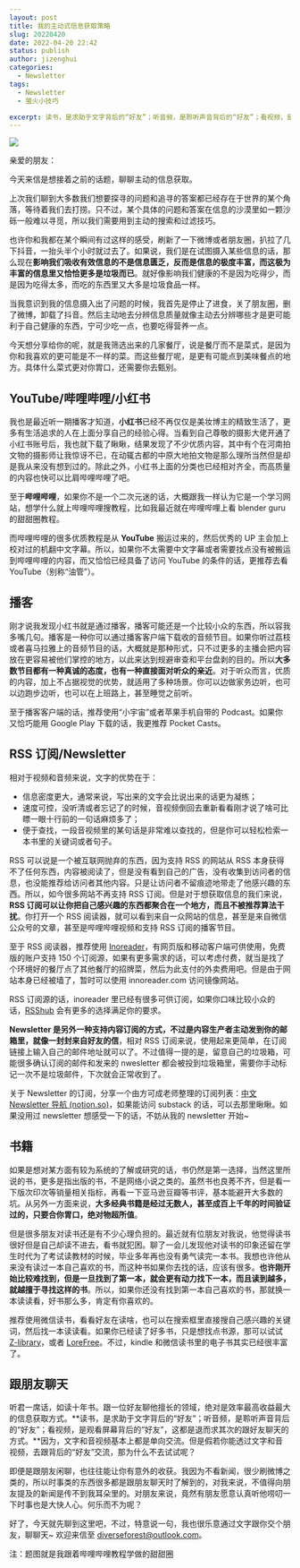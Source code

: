 ```yaml
---
layout: post
title: 我的主动式信息获取策略
slug: 20220420
date: 2022-04-20 22:42
status: publish
author: jizenghui
categories: 
  - Newsletter
tags:
  - Newsletter
  - 萤火小技巧

excerpt: 读书，是求助于文字背后的“好友”；听音频，是聆听声音背后的“好友”；看视频，是观看屏幕背后的“好友”，这都是退而求其次的跟好友聊天的方式。因为，文字和音视频基本上都是单向交流。但是假若你能透过文字和音视频，去跟背后的“好友”交流，那为什么不去试试呢？
---
```


![](https://s2.loli.net/2022/04/21/UalsGL695MWCIbe.png)

亲爱的朋友：

今天来信是想接着之前的话题，聊聊主动的信息获取。

上次我们聊到大多数我们想要探寻的问题和追寻的答案都已经存在于世界的某个角落，等待着我们去打捞。只不过，某个具体的问题和答案在信息的沙漠里如一颗沙砾一般难以寻觅，所以我们需要用到主动的搜索和过滤技巧。

也许你和我都在某个瞬间有过这样的感受，刷新了一下微博或者朋友圈，扒拉了几下抖音，一抬头半个小时就过去了。如果说，我们是在试图摄入某些信息的话，那么现在**影响我们吸收有效信息的不是信息匮乏，反而是信息的极度丰富，而这极为丰富的信息里又恰恰更多是垃圾而已**。就好像影响我们健康的不是因为吃得少，而是因为吃得太多，而吃的东西里又大多是垃圾食品一样。

当我意识到我的信息摄入出了问题的时候，我首先是停止了进食，关了朋友圈，删了微博，卸载了抖音。然后主动地去分辨信息质量就像主动去分辨哪些才是更可能利于自己健康的东西，宁可少吃一点，也要吃得营养一点。

今天想分享给你的呢，就是我筛选出来的几家餐厅，说是餐厅而不是菜式，是因为你和我喜欢的更可能是不一样的菜。而这些餐厅呢，是更有可能点到美味餐点的地方。具体什么菜式更对你胃口，还需要你去甄别。

## YouTube/哔哩哔哩/小红书

我也是最近听一期播客才知道，**小红书**已经不再仅仅是美妆博主的精致生活了，更多有生活追求的人在上面分享自己的经验心得。当看到自己尊敬的摄影大佬开通了小红书账号后，我也就下载了瞅瞅，结果发现了不少优质内容，其中有个在河南拍文物的摄影师让我惊讶不已，在动辄古都的中原大地拍文物是那么理所当然但是却是我从来没有想到过的。除此之外，小红书上面的分类也已经相对齐全，而高质量的内容也快可以比肩哔哩哔哩了吧。

至于**哔哩哔哩**，如果你不是一个二次元迷的话，大概跟我一样认为它是一个学习网站，想学什么就上哔哩哔哩搜教程，比如我最近就在哔哩哔哩上看 blender guru 的甜甜圈教程。

而哔哩哔哩的很多优质教程是从 **YouTube** 搬运过来的，然后优秀的 UP 主会加上校对过的机翻中文字幕。所以，如果你不太需要中文字幕或者需要找点没有被搬运到哔哩哔哩的内容，而又恰恰已经具备了访问 YouTube 的条件的话，更推荐去看 YouTube（别称“油管”）。

## 播客

刚才说我发现小红书就是通过播客，播客可能还是一个比较小众的东西，所以容我多嘴几句。播客是一种你可以通过播客客户端下载收的音频节目。如果你听过荔枝或者喜马拉雅上的音频节目的话，大概就是那种形式，只不过更多的主播会把内容放在更容易被他们掌控的地方，以此来达到规避审查和平台盘剥的目的。所以**大多数节目都有一种真诚的态度，也有一种直接面对听众的亲近**。对于听众而言，优质的内容，加上不占据视觉的优势，就适用了多种场景。你可以边做家务边听，也可以边跑步边听，也可以在上班路上，甚至睡觉之前听。

至于播客客户端的话，推荐使用“小宇宙”或者苹果手机自带的 Podcast。如果你又恰巧能用 Google Play 下载的话，我更推荐 Pocket Casts。

## RSS 订阅/Newsletter

相对于视频和音频来说，文字的优势在于：

- 信息密度更大，通常来说，写出来的文字会比说出来的话更为凝练；
- 速度可控，没听清或者忘记了的时候，音视频倒回去重新看看刚才说了啥可比瞟一眼十行前的一句话麻烦多了；
- 便于查找，一段音视频里的某句话是非常难以查找的，但是你可以轻松检索一本书里的关键词或者句子。

RSS 可以说是一个被互联网抛弃的东西，因为支持 RSS 的网站从 RSS 本身获得不了任何东西，内容被阅读了，但是没有看到自己的广告，没有收集到访问者的信息，也没能推荐给访问者其他内容。只是让访问者不留痕迹地带走了他感兴趣的东西。所以，如今很多网站不再支持 RSS 订阅。但是对于想获取信息的我们来说，**RSS 订阅可以让你把自己感兴趣的东西都聚合在一个地方，而且不被推荐算法干扰**。你打开一个 RSS 阅读器，就可以看到来自一众网站的信息，甚至是来自微信公众号的文章，甚至是哔哩哔哩视频和支持 RSS 订阅的播客节目。

至于 RSS 阅读器，推荐使用 [Inoreader](https://www.innoreader.com/)，有网页版和移动客户端可供使用，免费版的账户支持 150 个订阅源，如果有更多需求的话，可以考虑付费，就当是找了个环境好的餐厅点了其他餐厅的招牌菜，然后为此支付的外卖费用吧。但是由于网站本身已经被墙了，暂时可以使用 innoreader.com 访问镜像网站。

RSS 订阅源的话，inoreader 里已经有很多可供订阅，如果你口味比较小众的话，[RSShub](https://docs.rsshub.app/) 会有更多的选择满足你的要求。

**Newsletter 是另外一种支持内容订阅的方式，不过是内容生产者主动发到你的邮箱里，就像一封封来自好友的信**，相对 RSS 订阅来说，使用起来更简单，在订阅链接上输入自己的邮件地址就可以了。不过值得一提的是，留意自己的垃圾箱，可能很多确认订阅的邮件和发来的 nwesletter 都会被投到垃圾箱里，需要你手动标记一次不是垃圾邮件，下次就会正常收到了。

关于 Newsletter 的订阅，分享一个由方可成老师整理的订阅列表：[中文 Newsletter 导航 (notion.so)](https://www.notion.so/kfang/Newsletter-68ee46c0a4574f659fb8a873ead438c6)，如果能访问 substack 的话，可以去那里瞅瞅。如果没用过 newsletter 想感受一下的话，不妨从我的 newsletter 开始~

## 书籍

如果是想对某方面有较为系统的了解或研究的话，书仍然是第一选择，当然这里所说的书，更多是指出版的书，不是网络小说之类的。虽然书也良莠不齐，但是看一下版次印次等销量相关指标，再看一下亚马逊豆瓣等书评，基本能避开大多数的坑。从另外一方面来说，**大多经典书籍是经过无数人，甚至成百上千年的时间验证过的，只要合你胃口，绝对物超所值**。

但是很多朋友对读书还是有不少心理负担的。最近就有位朋友对我说，他觉得读书很好但是自己却读不进去，看书就犯困。聊了一会儿发现他对读书的印象还留在学生时代为了考试读教材的时候，毕业多年再也没有勇气读完一本书。我想也许他从来没有读过一本自己喜欢的书，而这种书如果你去找的话，应该有很多。**也许刚开始比较难找到，但是一旦找到了第一本，就会更有动力找下一本，而且读到越多，就越擅于寻找这样的书**。所以，如果你还没有找到第一本自己喜欢的书，那就换一本读读看，好书那么多，肯定有你喜欢的。

推荐使用微信读书，看看好友在读啥，也可以在搜索框里直接搜自己感兴趣的关键词，然后找一本读读看。如果你已经读了好多书，只是想找点书源，那可以试试 [Z-library](https://1lib.domains)，或者 [LoreFree](https://lorefree.com/)。不过，kindle 和微信读书里的电子书其实已经很丰富了。

## 跟朋友聊天

听君一席话，如读十年书。跟一位好友聊他擅长的领域，绝对是效率最高收益最大的信息获取方式。**读书，是求助于文字背后的“好友”；听音频，是聆听声音背后的“好友”；看视频，是观看屏幕背后的“好友”，这都是退而求其次的跟好友聊天的方式。**因为，文字和音视频基本上都是单向交流。但是假若你能透过文字和音视频，去跟背后的“好友”交流，那为什么不去试试呢？

即便是跟朋友闲聊，也往往能让你有意外的收获。我因为不看新闻，很少刷微博之类的，所以时事类的东西很多都是跟朋友聊天时了解到的，对我来说，不值得向朋友提及的新闻是传不到我耳朵里的。对朋友来说，竟然有朋友愿意认真听他唠叨一下时事也是大快人心。何乐而不为呢？

好了，今天就先聊到这里吧，不过，特意说一句，我也很乐意通过文字跟你交个朋友，聊聊天~ 欢迎来信至 diverseforest@outlook.com。

注：题图就是我跟着哔哩哔哩教程学做的甜甜圈

